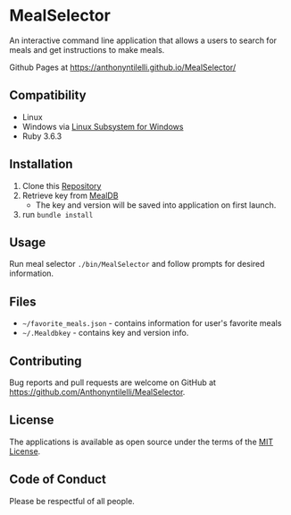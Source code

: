 # MealSelector

An interactive command line application that allows a users to search for meals and get instructions to make meals.

Github Pages at https://anthonyntilelli.github.io/MealSelector/

## Compatibility

- Linux
- Windows via [Linux Subsystem for Windows](https://docs.microsoft.com/en-us/windows/wsl/about)
- Ruby 3.6.3

## Installation

1. Clone this [Repository](https://github.com/Anthonyntilelli/MealSelector)
2. Retrieve key from [MealDB](https://www.themealdb.com/)
    - The key and version will be saved into application on first launch.
3. run `bundle install`

## Usage

Run meal selector `./bin/MealSelector` and follow prompts for desired information.

## Files

- `~/favorite_meals.json` - contains information for user's favorite meals
- `~/.Mealdbkey` - contains key and version info.

## Contributing

Bug reports and pull requests are welcome on GitHub at https://github.com/Anthonyntilelli/MealSelector.

## License

The applications is available as open source under the terms of the [MIT License](https://opensource.org/licenses/MIT).

## Code of Conduct

Please be respectful of all people.
